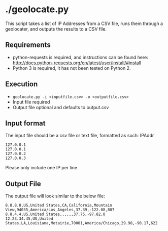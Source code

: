 # ./geolocate.py
This script takes a list of IP Addresses from a CSV file, runs them through a geolocater, and outputs the results to a CSV file.

## Requirements
* python-requests is required, and instructions can be found here: http://docs.python-requests.org/en/latest/user/install/#install
* Python 3 is required, it has not been tested on Python 2.

## Execution
* `geolocate.py -i <inputfile.csv> -o <outputfile.csv>`
* Input file required
* Output file optional and defaults to output.csv

## Input format
The input file should be a csv file or text file, formatted as such: IPAddr
````
127.0.0.1
127.0.0.1
127.0.0.2
127.0.0.3
````
Please only include one IP per line.

## Output File
The output file will look similar to the below file:
````
8.8.8.8,US,United States,CA,California,Mountain View,94035,America/Los_Angeles,37.39,-122.08,807
8.8.4.4,US,United States,,,,,,37.75,-97.82,0
12.23.34.45,US,United States,LA,Louisiana,Metairie,70001,America/Chicago,29.98,-90.17,622
````
